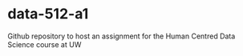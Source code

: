 # data-512-a1
Github repository to host an assignment for the Human Centred Data Science course at UW
